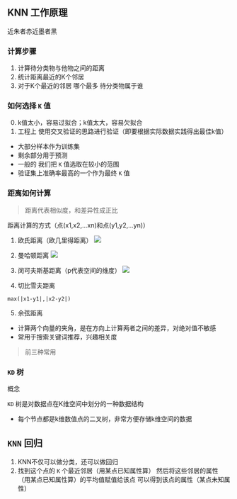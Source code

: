 ## KNN 工作原理

近朱者赤近墨者黑

### 计算步骤

1. 计算待分类物与他物之间的距离
2. 统计距离最近的K个邻居  
3. 对于K个最近的邻居 哪个最多 待分类物属于谁

### 如何选择 `K` 值
0. k值太小，容易过拟合；k值太大，容易欠拟合
1. 工程上 使用交叉验证的思路进行验证（即要根据实际数据实践得出最佳k值）
  - 大部分样本作为训练集
  - 剩余部分用于预测
  - 一般的 我们把 `K` 值选取在较小的范围
  - 验证集上准确率最高的一个作为最终 `K` 值

### 距离如何计算

> 距离代表相似度，和差异性成正比

距离计算的方式（点(x1,x2,...xn)和点(y1,y2,...yn)）

1. 欧氏距离（欧几里得距离）
![](WechatIMG78.jpeg)
2. 曼哈顿距离
![](WechatIMG79.jpeg)

3. 闵可夫斯基距离（p代表空间的维度）
![](WechatIMG80.jpeg)

4. 切比雪夫距离

```
max(|x1-y1|,|x2-y2|)
```
5. 余弦距离

  - 计算两个向量的夹角，是在方向上计算两者之间的差异，对绝对值不敏感
  - 常用于搜索关键词推荐，兴趣相关度

> 前三种常用

### `KD` 树

概念

`KD` 树是对数据点在K维空间中划分的一种数据结构
 - 每个节点都是k维数值点的二叉树，非常方便存储k维空间的数据


## `KNN` 回归
1. KNN不仅可以做分类，还可以做回归
2. 找到这个点的 `K` 个最近邻居（用某点已知属性算） 然后将这些邻居的属性（用某点已知属性算）的平均值赋值给该点 可以得到该点的属性（某点未知属性）
